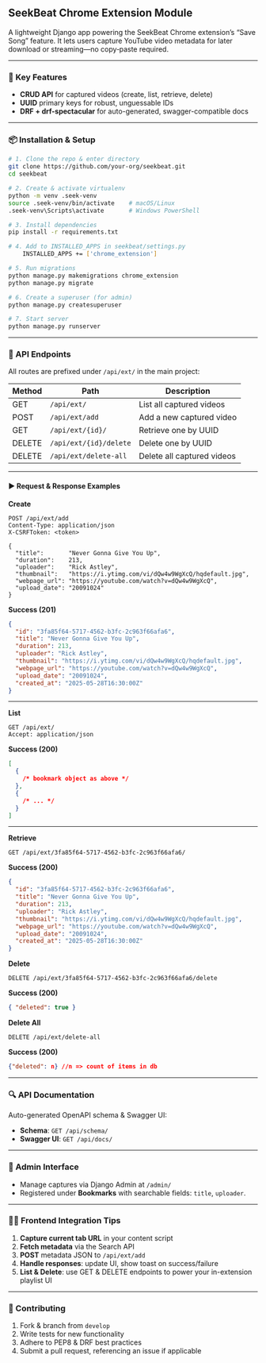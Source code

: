 ## SeekBeat Chrome Extension Module

A lightweight Django app powering the SeekBeat Chrome extension’s “Save Song” feature.
It lets users capture YouTube video metadata for later download or streaming—no copy‐paste required.

---

### 🚀 Key Features

- **CRUD API** for captured videos (create, list, retrieve, delete)
- **UUID** primary keys for robust, unguessable IDs
- **DRF + drf-spectacular** for auto-generated, swagger-compatible docs

---

### 📦 Installation & Setup

```bash
# 1. Clone the repo & enter directory
git clone https://github.com/your-org/seekbeat.git
cd seekbeat

# 2. Create & activate virtualenv
python -m venv .seek-venv
source .seek-venv/bin/activate    # macOS/Linux
.seek-venv\Scripts\activate       # Windows PowerShell

# 3. Install dependencies
pip install -r requirements.txt

# 4. Add to INSTALLED_APPS in seekbeat/settings.py
    INSTALLED_APPS += ['chrome_extension']

# 5. Run migrations
python manage.py makemigrations chrome_extension
python manage.py migrate

# 6. Create a superuser (for admin)
python manage.py createsuperuser

# 7. Start server
python manage.py runserver
```

---

### 🔗 API Endpoints

All routes are prefixed under `/api/ext/` in the main project:

| Method | Path                   | Description                |
| ------ | ---------------------- | -------------------------- |
| GET    | `/api/ext/`            | List all captured videos   |
| POST   | `/api/ext/add`         | Add a new captured video   |
| GET    | `/api/ext/{id}/`       | Retrieve one by UUID       |
| DELETE | `/api/ext/{id}/delete` | Delete one by UUID         |
| DELETE | `/api/ext/delete-all`  | Delete all captured videos |

---

#### ▶️ Request & Response Examples

**Create**

```http
POST /api/ext/add
Content-Type: application/json
X-CSRFToken: <token>

{
  "title":       "Never Gonna Give You Up",
  "duration":    213,
  "uploader":    "Rick Astley",
  "thumbnail":   "https://i.ytimg.com/vi/dQw4w9WgXcQ/hqdefault.jpg",
  "webpage_url": "https://youtube.com/watch?v=dQw4w9WgXcQ",
  "upload_date": "20091024"
}
```

**Success (201)**

```json
{
  "id": "3fa85f64-5717-4562-b3fc-2c963f66afa6",
  "title": "Never Gonna Give You Up",
  "duration": 213,
  "uploader": "Rick Astley",
  "thumbnail": "https://i.ytimg.com/vi/dQw4w9WgXcQ/hqdefault.jpg",
  "webpage_url": "https://youtube.com/watch?v=dQw4w9WgXcQ",
  "upload_date": "20091024",
  "created_at": "2025-05-28T16:30:00Z"
}
```

---

**List**

```http
GET /api/ext/
Accept: application/json
```

**Success (200)**

```json
[
  {
    /* bookmark object as above */
  },
  {
    /* ... */
  }
]
```

---

**Retrieve**

```http
GET /api/ext/3fa85f64-5717-4562-b3fc-2c963f66afa6/
```

**Success (200)**

```json
{
  "id": "3fa85f64-5717-4562-b3fc-2c963f66afa6",
  "title": "Never Gonna Give You Up",
  "duration": 213,
  "uploader": "Rick Astley",
  "thumbnail": "https://i.ytimg.com/vi/dQw4w9WgXcQ/hqdefault.jpg",
  "webpage_url": "https://youtube.com/watch?v=dQw4w9WgXcQ",
  "upload_date": "20091024",
  "created_at": "2025-05-28T16:30:00Z"
}
```

**Delete**

```http
DELETE /api/ext/3fa85f64-5717-4562-b3fc-2c963f66afa6/delete
```

**Success (200)**

```json
{ "deleted": true }
```

**Delete All**

```http
DELETE /api/ext/delete-all
```

**Success (200)**

```json
{"deleted": n} //n => count of items in db
```

---

### 🔍 API Documentation

Auto-generated OpenAPI schema & Swagger UI:

- **Schema**: `GET /api/schema/`
- **Swagger UI**: `GET /api/docs/`

---

### 📑 Admin Interface

- Manage captures via Django Admin at `/admin/`
- Registered under **Bookmarks** with searchable fields: `title`, `uploader`.

---

### 👩‍💻 Frontend Integration Tips

1. **Capture current tab URL** in your content script
2. **Fetch metadata** via the Search API
3. **POST** metadata JSON to `/api/ext/add`
4. **Handle responses**: update UI, show toast on success/failure
5. **List & Delete**: use GET & DELETE endpoints to power your in-extension playlist UI

---

### 🤝 Contributing

1. Fork & branch from `develop`
2. Write tests for new functionality
3. Adhere to PEP8 & DRF best practices
4. Submit a pull request, referencing an issue if applicable
